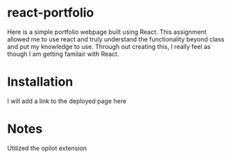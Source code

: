 # react-portfolio
Here is a simple portfolio webpage built using React. This assignment allowed me to use react and truly understand the functionality beyond class and put my knowledge to use. Through out creating this, I really feel as though I am getting familair with React.

# Installation
I will add a link to the deployed page here 


# Notes 
Utilized the opilot extension